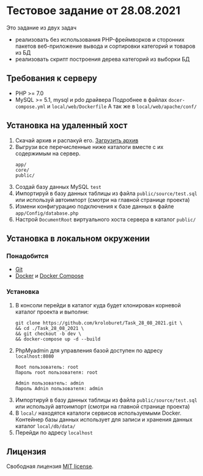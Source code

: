 <!-- Developer: Sergey Nizhnik kroloburet@gmail.com -->

# Тестовое задание от 28.08.2021
Это задание из двух задач
* реализовать без использования PHP-фреймворков и сторонних пакетов веб-приложение вывода и сортировки категорий и товаров из БД
* реализовать скрипт построения дерева категорий из выборки БД

## Требования к серверу
* PHP >= 7.0
* MySQL >= 5.1, mysql и pdo драйвера
Подробнее в файлах `docer-compose.yml` и `local/web/Dockerfile`
А так же в `local/web/apache/conf/`

## Установка на удаленный хост
1. Скачай архив и распакуй его. [Загрузить архив](https://github.com/kroloburet/Task_28_08_2021/archive/refs/heads/main.zip)
2. Выгрузи все перечисленные ниже каталоги вместе с их содержимым на сервер.
   ```
   app/
   core/
   public/
   ```
3. Создай базу данных MySQL `test`
4. Импортируй в базу данных таблицы из файла `public/source/test.sql` или используй автоимпорт (смотри на главной странице проекта)
5. Измени конфигурацию подключения к базе данных в файле `app/Config/database.php`
6. Настрой `DocumentRoot` виртуального хоста сервера в каталог `public/`

## Установка в локальном окружении

### Понадобится
* [Git](https://git-scm.com/doc)
* [Docker](https://docs.docker.com/) и [Docker Compose](https://docs.docker.com/compose/install/)

### Установка
1. В консоли перейди в каталог куда будет клонирован корневой каталог проекта и выполни:
   ```
   git clone https://github.com/kroloburet/Task_28_08_2021.git \
   && cd ./Task_28_08_2021 \
   && git checkout -b dev \
   && docker-compose up -d --build
   ```
2. PhpMyadmin для управления базой доступен по адресу `localhost:8080`
   ```
   Root пользователь: root
   Пароль root пользователя: root
   
   Admin пользователь: admin
   Пароль Adnin пользователя: admin
   ```
3. Импортируй в базу данных таблицы из файла `public/source/test.sql` или используй автоимпорт (смотри на главной странице проекта)
4. В `local/` находятся каталоги сервисов используемыми Docker. Контейнер базы данных использует для записи и хранения данных каталог `local/db/data/`
5. Перейди по адресу `localhost`

## Лицензия
Свободная лицензия [MIT license](https://opensource.org/licenses/MIT).
